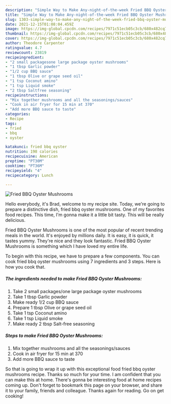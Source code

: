 ```yaml
---
description: "Simple Way to Make Any-night-of-the-week Fried BBQ Oyster Mushrooms"
title: "Simple Way to Make Any-night-of-the-week Fried BBQ Oyster Mushrooms"
slug: 1303-simple-way-to-make-any-night-of-the-week-fried-bbq-oyster-mushrooms
date: 2021-12-15T01:08:04.459Z
image: https://img-global.cpcdn.com/recipes/7971c51ecb05c3cb/680x482cq70/fried-bbq-oyster-mushrooms-recipe-main-photo.jpg
thumbnail: https://img-global.cpcdn.com/recipes/7971c51ecb05c3cb/680x482cq70/fried-bbq-oyster-mushrooms-recipe-main-photo.jpg
cover: https://img-global.cpcdn.com/recipes/7971c51ecb05c3cb/680x482cq70/fried-bbq-oyster-mushrooms-recipe-main-photo.jpg
author: Theodore Carpenter
ratingvalue: 4.7
reviewcount: 23819
recipeingredient:
- "2 small packagesone large package oyster mushrooms"
- "1 tbsp Garlic powder"
- "1/2 cup BBQ sauce"
- "1 tbsp Olive or grape seed oil"
- "1 tsp Coconut amino"
- "1 tsp Liquid smoke"
- "2 tbsp Saltfree seasoning"
recipeinstructions:
- "Mix together mushrooms and all the seasonings/sauces"
- "Cook in air fryer for 15 min at 370"
- "Add more BBQ sauce to taste"
categories:
- Recipe
tags:
- fried
- bbq
- oyster

katakunci: fried bbq oyster 
nutrition: 198 calories
recipecuisine: American
preptime: "PT30M"
cooktime: "PT36M"
recipeyield: "4"
recipecategory: Lunch

---
```



![Fried BBQ Oyster Mushrooms](https://img-global.cpcdn.com/recipes/7971c51ecb05c3cb/680x482cq70/fried-bbq-oyster-mushrooms-recipe-main-photo.jpg)

Hello everybody, it's Brad, welcome to my recipe site. Today, we're going to prepare a distinctive dish, fried bbq oyster mushrooms. One of my favorites food recipes. This time, I'm gonna make it a little bit tasty. This will be really delicious.

Fried BBQ Oyster Mushrooms is one of the most popular of recent trending meals in the world. It's enjoyed by millions daily. It is easy, it is quick, it tastes yummy. They're nice and they look fantastic. Fried BBQ Oyster Mushrooms is something which I have loved my entire life.




To begin with this recipe, we have to prepare a few components. You can cook fried bbq oyster mushrooms using 7 ingredients and 3 steps. Here is how you cook that.

<!--inarticleads1-->

##### The ingredients needed to make Fried BBQ Oyster Mushrooms:

1. Take 2 small packages/one large package oyster mushrooms
1. Take 1 tbsp Garlic powder
1. Make ready 1/2 cup BBQ sauce
1. Prepare 1 tbsp Olive or grape seed oil
1. Take 1 tsp Coconut amino
1. Take 1 tsp Liquid smoke
1. Make ready 2 tbsp Salt-free seasoning




<!--inarticleads2-->

##### Steps to make Fried BBQ Oyster Mushrooms:

1. Mix together mushrooms and all the seasonings/sauces
1. Cook in air fryer for 15 min at 370
1. Add more BBQ sauce to taste




So that is going to wrap it up with this exceptional food fried bbq oyster mushrooms recipe. Thanks so much for your time. I am confident that you can make this at home. There's gonna be interesting food at home recipes coming up. Don't forget to bookmark this page on your browser, and share it to your family, friends and colleague. Thanks again for reading. Go on get cooking!
